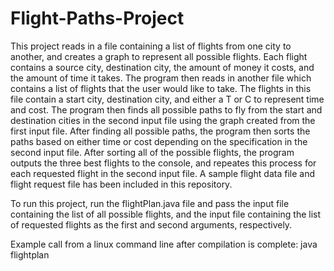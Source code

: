 # Flight-Paths-Project

This project reads in a file containing a list of flights from one city to another, and creates a graph to represent all possible flights. Each flight contains a source city, destination city, the amount of money it costs, and the amount of time it takes. The program then reads in another file which contains a list of flights that the user would like to take. The flights in this file contain a start city, destination city, and either a T or C to represent time and cost. The program then finds all possible paths to fly from the start and destination cities in the second input file using the graph created from the first input file. After finding all possible paths, the program then sorts the paths based on either time or cost depending on the specification in the second input file. After sorting all of the possible flights, the program outputs the three best flights to the console, and repeates this process for each requested flight in the second input file. A sample flight data file and flight request file has been included in this repository.

To run this project, run the flightPlan.java file and pass the input file containing the list of all possible flights, and the input file containing the list of requested flights as the first and second arguments, respectively. 

Example call from a linux command line after compilation is complete: java flightplan <FlightDataFile> <FlightRequestsFile>

